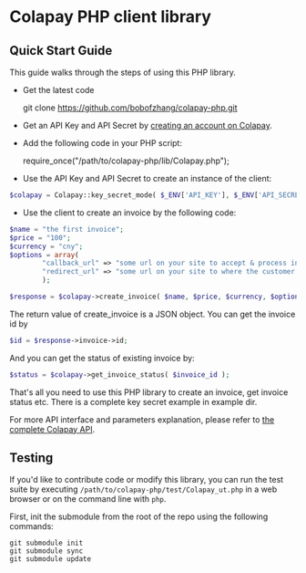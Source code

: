 Colapay PHP client library
===========

## Quick Start Guide

This guide walks through the steps of using this PHP library.

* Get the latest code

    git clone https://github.com/bobofzhang/colapay-php.git

* Get an API Key and API Secret by [creating an account on Colapay](https://colapay.com).

* Add the following code in your PHP script:

    require_once("/path/to/colapay-php/lib/Colapay.php");

* Use the API Key and API Secret to create an instance of the client:

```php
$colapay = Colapay::key_secret_mode( $_ENV['API_KEY'], $_ENV['API_SECRET'] );
```

* Use the client to create an invoice by the following code:

```php
$name = "the first invoice";
$price = "100";
$currency = "cny";
$options = array(
        "callback_url" => "some url on your site to accept & process information sent from Colapay",
        "redirect_url" => "some url on your site to where the customer will be redirected when the invoice is paid"
        );

$response = $colapay->create_invoice( $name, $price, $currency, $options );
```

The return value of create_invoice is a JSON object. You can get the invoice id by

```php
$id = $response->invoice->id;
```

And you can get the status of existing invoice by:

```php
$status = $colapay->get_invoice_status( $invoice_id );
```

That's all you need to use this PHP library to create an invoice, get invoice status etc.
There is a complete key secret example in example dir.

For more API interface and parameters explanation, please refer to
[the complete Colapay API](https://colapay.com/api/v1).

## Testing

If you'd like to contribute code or modify this library, you can run the test suite
by executing `/path/to/colapay-php/test/Colapay_ut.php` in a web browser or on the
command line with `php`.

First, init the submodule from the root of the repo using the following commands:

    git submodule init
    git submodule sync
    git submodule update
